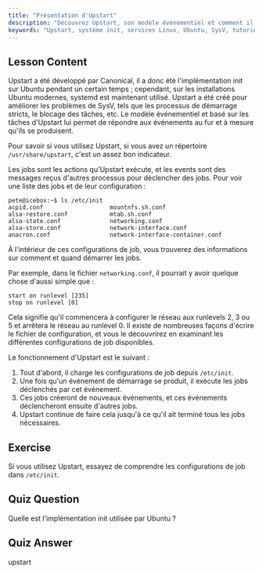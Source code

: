 ```yaml
---
title: "Présentation d'Upstart"
description: "Découvrez Upstart, son modèle événementiel et comment il gère les services sous Linux. Comprenez les configurations de job Upstart et son rôle en tant que système init."
keywords: "Upstart, système init, services Linux, Ubuntu, SysV, tutoriel débutant, guide Linux"
---
```


## Lesson Content

Upstart a été développé par Canonical, il a donc été l'implémentation init sur Ubuntu pendant un certain temps ; cependant, sur les installations Ubuntu modernes, systemd est maintenant utilisé. Upstart a été créé pour améliorer les problèmes de SysV, tels que les processus de démarrage stricts, le blocage des tâches, etc. Le modèle événementiel et basé sur les tâches d'Upstart lui permet de répondre aux événements au fur et à mesure qu'ils se produisent.

Pour savoir si vous utilisez Upstart, si vous avez un répertoire `/usr/share/upstart`, c'est un assez bon indicateur.

Les jobs sont les actions qu'Upstart exécute, et les events sont des messages reçus d'autres processus pour déclencher des jobs. Pour voir une liste des jobs et de leur configuration :

```plaintext
pete@icebox:~$ ls /etc/init
acpid.conf                   mountnfs.sh.conf
alsa-restore.conf            mtab.sh.conf
alsa-state.conf              networking.conf
alsa-store.conf              network-interface.conf
anacron.conf                 network-interface-container.conf
```

À l'intérieur de ces configurations de job, vous trouverez des informations sur comment et quand démarrer les jobs.

Par exemple, dans le fichier `networking.conf`, il pourrait y avoir quelque chose d'aussi simple que :

```plaintext
start on runlevel [235]
stop on runlevel [0]
```

Cela signifie qu'il commencera à configurer le réseau aux runlevels 2, 3 ou 5 et arrêtera le réseau au runlevel 0. Il existe de nombreuses façons d'écrire le fichier de configuration, et vous le découvrirez en examinant les différentes configurations de job disponibles.

Le fonctionnement d'Upstart est le suivant :

1. Tout d'abord, il charge les configurations de job depuis `/etc/init`.
2. Une fois qu'un événement de démarrage se produit, il exécute les jobs déclenchés par cet événement.
3. Ces jobs créeront de nouveaux événements, et ces événements déclencheront ensuite d'autres jobs.
4. Upstart continue de faire cela jusqu'à ce qu'il ait terminé tous les jobs nécessaires.

## Exercise

Si vous utilisez Upstart, essayez de comprendre les configurations de job dans `/etc/init`.

## Quiz Question

Quelle est l'implémentation init utilisée par Ubuntu ?

## Quiz Answer

upstart
